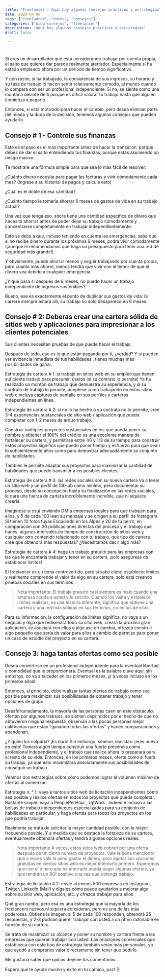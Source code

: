 ```yaml
---
title: "Freelancer : Aquí hay algunos consejos prácticos y estrategias"
date: 2020-04-06
tags: ["freelancer", "notes", "consejos"]
categories: ["blog consejos", "freelancer"]
description: "Aquí hay algunos consejos prácticos y estrategias"
draft: false

---
```

# 

Si eres un desarrollador que está considerando trabajar por cuenta propia, el salto que quieres dar parece realmente aterrador. Especialmente si ha estado empleado ahora por un período de tiempo significativo.

Y con razón, si ha trabajado, la consistencia de sus ingresos, su horario y su tasa de trabajo lo hacen sentir relativamente cómodo, al menos cuando lo compara con ser un profesional independiente. Si no, se siente como una montaña delante de ti porque es difícil valorar tu trabajo hasta que alguien comienza a pagarlo.

Entonces, si está motivado para hacer el cambio, pero desea eliminar parte del miedo y la duda de la decisión, tenemos algunos consejos que pueden ayudarlo.

## Consejo # 1 - Controle sus finanzas

Este es el paso es el más importante antes de hacer la transición, porque debes de dar el salto entendiendo tus finanzas, porque estás asumiendo un riesgo masivo.

Te mostrare una fórmula simple para que sea lo más fácil de resolver:

¿Cuánto dinero necesita para pagar las facturas y vivir cómodamente cada mes?
 (Ingrese a su historial de pagos y calcule esto)

¿Cuál es el doble de esa cantidad?

¿Cuánto tiempo le tomaría ahorrar 6 meses de gastos de vida en su trabajo actual?

Una vez que tenga eso, ahora tiene una cantidad específica de dinero que necesita ahorrar antes de poder dejar su trabajo cómodamente y concentrarse completamente en trabajar independientemente.

Esto se debe a que, incluso teniendo en cuenta las emergencias, sabe que si no recibe dinero durante los próximos 6 meses, podrá vivir cómodamente (¡aunque le recomendamos que haga un presupuesto para tener una red de seguridad más grande!)

Y obviamente, puede ahorrar menos y seguir trabajando por cuenta propia, pero cuanto más ahorre, menos tendrá que vivir con el temor de que el dinero sea    debido a cualquier emergencia.

¿Y qué pasa si después de 6 meses, no puedo hacer un trabajo independiente de ingresos sostenibles?

Bueno, ese es exactamente el punto de duplicar sus gastos de vida: la carrera siempre estará allí, su trabajo no solo desaparece en 6 meses.

## Consejo # 2: Deberas crear una cartera sólida de sitios web y aplicaciones para impresionar a los clientes potenciales

Sus clientes necesitan pruebas de que puede hacer el trabajo.

Después de todo, eso es lo que están pagando por ti, ¿verdad? Y si pueden ver evidencia inmediata de tus habilidades , tienes muchas más posibilidades de ganar.

Estrategia de cartera # 1: si trabajó en sitios web en su empleo que tienen suficiente trabajo para presumir, úselos (si su contrato lo permite)
Ya ha realizado un montón de trabajo que demuestra su experiencia, y si su contrato de trabajo lo permite, acéptese como trabajando en estos sitios web e incluya capturas de pantalla en sus perfiles y carteras independientes en línea.

Estrategia de cartera # 2: si no lo ha hecho o su contrato no lo permite, cree 3-4 experiencias sustanciales de sitio web / aplicación que pueda completar con 1-2 meses de arduo trabajo.

Construir múltiples proyectos sustanciales en los que pueda poner su nombre y obtener el 100% del crédito es una excelente manera de fortalecer su cartera, y permitirse entre 1/6 y 1/3 de su tiempo para construir estos proyectos significa que puede poner tiempo y esfuerzo para que sean lo suficientemente altos como para demostrar adecuadamente su conjunto de habilidades.

También le permite adaptar sus proyectos para maximizar la cantidad de habilidades que puede transmitir a los posibles clientes.

Estrategia de cartera # 3: las redes sociales son su nueva cartera
Va a tener un sitio web y un perfil de GitHub como mínimo, pero documentar su proceso, desde su concepción hasta su finalización en las redes sociales, le dará una fuerza de cartera increíblemente increíble, que ni siquiera creería.

Imagínese si está enviando DM a empresas locales para que trabajen para ellos, y 5 de cada 100 leen su mensaje y se dirigen a su perfil de Instagram. Si tienen 10 fotos tuyas Esquiando en los Alpes y 20 de tu perro, en comparación con 30 publicaciones directas del proceso y el trabajo que haces, algunos intervalos de tiempo de construcción de sitios web y cualquier otro contenido relacionado con tu trabajo, qué tipo de cartera cree que obtendrá más respuestas? ¿Necesitamos decir algo más?

Estrategia de cartera # 4: haga un trabajo gratuito para las empresas con las que le encantaría trabajar y tener en su cartera, ¡solo asegúrese de establecer límites!

El freelancer es un tema controvertido, pero si sabe cómo establecer límites y realmente comprende el valor de algo en su cartera, solo está creando pruebas sociales en sus términos .

> Nota importante: El trabajo gratuito casi siempre es malo cuando una empresa acude a usted y lo solicita. Cuando los visita y establece límites realistas, es una historia diferente, significa que obtiene una cartera y una red más sólidas en sus términos, no en los de ellos.

Para su información, la configuración de límites significa, no vaya a un negocio y diga que rediseñará todo su sitio web, creará la próxima gran aplicación, se asociará con ellos o algo así; en cambio, ofrezca construir algo pequeño que sería de valor para ellos a cambio de permiso para poner un caso de estudio del proyecto en su cartera.

## Consejo 3: haga tantas ofertas como sea ​​posible

Desea convertirse en un profesional independiente para la eventual libertad y comodidad que le proporcionará. Eventual es la palabra clave aquí, sin embargo, no va a suceder en los primeros meses, ¡y a veces incluso en los primeros años!

Entonces, al principio, debe realizar tantas ofertas de trabajo como sea posible para maximizar sus posibilidades de obtener trabajo y tener opciones de grupo.

Desafortunadamente, la mayoría de las personas caen en este obstáculo: ofertan por algunos trabajos, se sienten deprimidos por el hecho de que no obtuvieron ninguna respuesta, observan a las pocas personas mejor calificadas que están "ganando todas las ofertas" y hacen comparaciones y abandonan.

¿Y quién los culparía? ¡Es duro! Sin embargo, seamos realistas: ¡eres nuevo en esto! Tomará algún tiempo construir una fuerte presencia como profesional independiente, y el trabajo que realice ahora lo preparará para el resto de su vida. Entonces, en los primeros meses, oferte como si fuera su trabajo, ya que esto maximizará absolutamente sus posibilidades de conseguir un trabajo.

Veamos dos estrategias sobre cómo podemos lograr el volumen máximo de ofertas al comenzar:

Estrategia n. ° 1: vaya a tantos sitios web de licitación independientes como sea posible y realice ofertas en todos los proyectos que pueda completar.
Bastante simple: vaya a PeoplePerHour , UpWork , Indeed e incluso a las bolsas de trabajo independientes especializadas para su conjunto de habilidades en particular, y haga ofertas para todos los proyectos en los que podría trabajar.

Realmente se trata de solicitar la mayor cantidad posible, con la mayor frecuencia posible. Y a medida que se destaca la fortaleza de su cartera, eventualmente obtendrá ofertas y tendrá algunas opciones reales.

> Nota importante A veces, estos sitios web cobran por una oferta después de un cierto número de proyectos. Vale la pena mencionar que a veces vale la pena gastar el dinero, pero agotar sus opciones gratuitas en ciertos sitios web es mejor intentarlo primero. Esperemos que con el dinero que ha ahorrado pueda pagar algunas ofertas, ya que tendrán un ROI positivo una vez que obtenga trabajo.

Estrategia de licitación # 2: envíe al menos 500 empresas en Instagram, Twitter, LinkedIn (Mail) y dígales cómo puede ayudarlos a mejorar algo sobre su sitio web, aplicación, etc. y ofrezca trabajar para ellos

Qué gran rumbo, pero esa es una estrategia que la mayoría de los freelancers nuevos ni siquiera consideran, pero es una de las más poderosas. Obtiene la imagen: si 5 de cada 100 responden, obtendrá 25 respuestas, y 2-3 podrían querer trabajar con usted a un ritmo razonable en función de su cartera.

Se trata de maximizar su alcance y poner su nombre y cartera frente a las empresas que quieran trabajar con usted. Las relaciones comerciales que establezca con este tipo de estrategia también serán más personales, ya que ayudó a comprarles valor directamente sin tener que pedirlo.

Me gustaria saber que opinas dejeme tus comentarios.

Espero que te ayude mucho y éxito en tu camino, paz! ✌ 